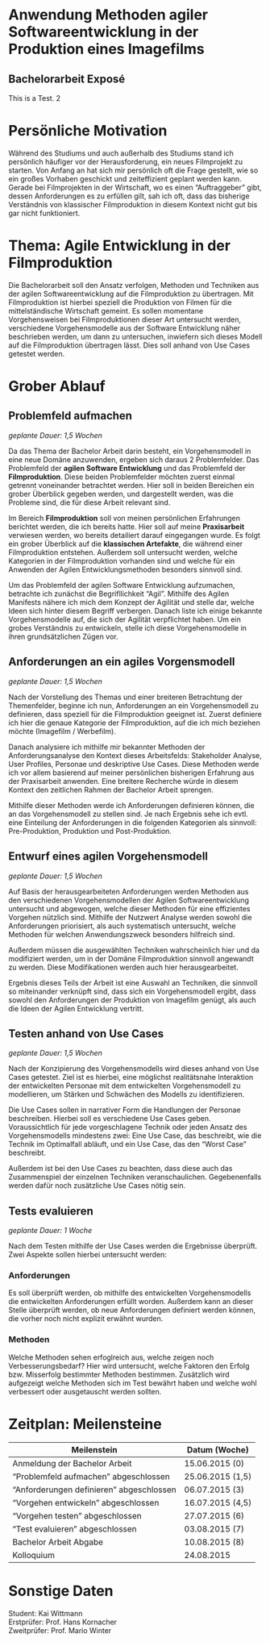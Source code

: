 

Anwendung Methoden agiler Softwareentwicklung in der Produktion eines Imagefilms
===

Bachelorarbeit Exposé
---

This is a Test. 2

# Persönliche Motivation

Während des Studiums und auch außerhalb des Studiums stand ich persönlich häufiger vor der Herausforderung, ein neues Filmprojekt zu starten. Von Anfang an hat sich mir persönlich oft die Frage gestellt, wie so ein großes Vorhaben geschickt und zeiteffizient geplant werden kann. Gerade bei Filmprojekten in der Wirtschaft, wo es einen “Auftraggeber” gibt, dessen Anforderungen es zu erfüllen gilt, sah ich oft, dass das bisherige Verständnis von klassischer Filmproduktion in diesem Kontext nicht gut bis gar nicht funktioniert.

# Thema: Agile Entwicklung in der Filmproduktion

Die Bachelorarbeit soll den Ansatz verfolgen, Methoden und Techniken aus der agilen Softwareentwicklung auf die Filmproduktion zu übertragen. Mit Filmproduktion ist hierbei speziell die Produktion von Filmen für die mittelständische Wirtschaft gemeint. Es sollen momentane Vorgehensweisen bei Filmproduktionen dieser Art untersucht werden, verschiedene Vorgehensmodelle aus der Software Entwicklung näher beschrieben werden, um dann zu untersuchen, inwiefern sich dieses Modell auf die Filmproduktion übertragen lässt. Dies soll anhand von Use Cases getestet werden.

# Grober Ablauf

## Problemfeld aufmachen

*geplante Dauer: 1,5 Wochen*

Da das Thema der Bachelor Arbeit darin besteht, ein Vorgehensmodell in eine neue Domäne anzuwenden, ergeben sich daraus 2 Problemfelder. Das Problemfeld der **agilen Software Entwicklung** und das Problemfeld der **Filmproduktion**. Diese beiden Problemfelder möchten zuerst einmal getrennt voneinander betrachtet werden. Hier soll in beiden Bereichen ein grober Überblick gegeben werden, und dargestellt werden, was die Probleme sind, die für diese Arbeit relevant sind.

Im Bereich **Filmproduktion** soll von meinen persönlichen Erfahrungen berichtet werden, die ich bereits hatte. Hier soll auf meine **Praxisarbeit** verwiesen werden, wo bereits detailiert darauf eingegangen wurde. Es folgt ein grober Überblick auf die **klassischen Artefakte**, die während einer Filmproduktion entstehen. Außerdem soll untersucht werden, welche Kategorien in der Filmproduktion vorhanden sind und welche für ein Anwenden der Agilen Entwicklungsmethoden besonders sinnvoll sind.

Um das Problemfeld der agilen Software Entwicklung aufzumachen, betrachte ich zunächst die Begrifllichkeit “Agil”. Mithilfe des Agilen Manifests nähere ich mich dem Konzept der Agilität und stelle dar, welche Ideen sich hinter diesem Begriff verbergen. Danach liste ich einige bekannte Vorgehensmodelle auf, die sich der Agilität verpflichtet haben. Um ein grobes Verständnis zu entwickeln, stelle ich diese Vorgehensmodelle in ihren grundsätzlichen Zügen vor.

## Anforderungen an ein agiles Vorgensmodell

*geplante Dauer: 1,5 Wochen*

Nach der Vorstellung des Themas und einer breiteren Betrachtung der Themenfelder, beginne ich nun, Anforderungen an ein Vorgehensmodell zu definieren, dass speziell für die Filmproduktion geeignet ist. Zuerst definiere ich hier die genaue Kategorie der Filmproduktion, auf die ich mich beziehen möchte (Imagefilm / Werbefilm).

Danach analysiere ich mithilfe mir bekannter Methoden der Anforderungsanalyse den Kontext dieses Arbeitsfelds: Stakeholder Analyse, User Profiles, Personae und deskriptive Use Cases. Diese Methoden werde ich vor allem basierend auf meiner persönlichen bisherigen Erfahrung aus der Praxisarbeit anwenden. Eine breitere Recherche würde in diesem Kontext den zeitlichen Rahmen der Bachelor Arbeit sprengen.

Mithilfe dieser Methoden werde ich Anforderungen definieren können, die an das Vorgehensmodell zu stellen sind. Je nach Ergebnis sehe ich evtl. eine Einteilung der Anforderungen in die folgenden Kategorien als sinnvoll: Pre-Produktion, Produktion und Post-Produktion.

## Entwurf eines agilen Vorgehensmodell

*geplante Dauer: 1,5 Wochen*

Auf Basis der herausgearbeiteten Anforderungen werden Methoden aus den verschiedenen Vorgehensmodellen der Agilen Softwareentwicklung untersucht und abgewogen, welche dieser Methoden für eine effizientes Vorgehen nützlich sind. Mithilfe der Nutzwert Analyse werden sowohl die Anforderungen priorisiert, als auch systematisch untersucht, welche Methoden für welchen Anwendungszweck besonders hilfreich sind.

Außerdem müssen die ausgewählten Techniken wahrscheinlich hier und da modifiziert werden, um in der Domäne Filmproduktion sinnvoll angewandt zu werden. Diese Modifikationen werden auch hier herausgearbeitet.

Ergebnis dieses Teils der Arbeit ist eine Auswahl an Techniken, die sinnvoll so miteinander verknüpft sind, dass sich ein Vorgehensmodell ergibt, dass sowohl den Anforderungen der Produktion von Imagefilm genügt, als auch die Ideen der Agilen Entwicklung vertritt.

## Testen anhand von Use Cases

*geplante Dauer: 1,5 Wochen*

Nach der Konzipierung des Vorgehensmodells wird dieses anhand von Use Cases getestet. Ziel ist es hierbei, eine möglichst realitätsnahe Interaktion der entwickelten Personae mit dem entwickelten Vorgehensmodell zu modellieren, um Stärken und Schwächen des Modells zu identifizieren.

Die Use Cases sollen in narrativer Form die Handlungen der Personae beschreiben. Hierbei soll es verschiedene Use Cases geben. Voraussichtlich für jede vorgeschlagene Technik oder jeden Ansatz des Vorgehensmodells mindestens zwei: Eine Use Case, das beschreibt, wie die Technik im Optimalfall abläuft, und ein Use Case, das den “Worst Case” beschreibt.

Außerdem ist bei den Use Cases zu beachten, dass diese auch das Zusammenspiel der einzelnen Techniken veranschaulichen. Gegebenenfalls werden dafür noch zusätzliche Use Cases nötig sein.

## Tests evaluieren

*geplante Dauer: 1 Woche*

Nach dem Testen mithilfe der Use Cases werden die Ergebnisse überprüft. Zwei Aspekte sollen hierbei untersucht werden:

### Anforderungen

Es soll überprüft werden, ob mithilfe des entwickelten Vorgehensmodells die entwickelten Anforderungen erfüllt worden. Außerdem kann an dieser Stelle überprüft werden, ob neue Anforderungen definiert werden können, die vorher noch nicht explizit erwähnt wurden.

### Methoden

Welche Methoden sehen erfoglreich aus, welche zeigen noch Verbesserungsbedarf? Hier wird untersucht, welche Faktoren den Erfolg bzw. Misserfolg bestimmter Methoden bestimmen. Zusätzlich wird aufgezeigt welche Methoden sich im Test bewährt haben und welche wohl verbessert oder ausgetauscht werden sollten.

# Zeitplan: Meilensteine

| Meilenstein                              | Datum (Woche)   |
|------------------------------------------|-----------------|
| Anmeldung der Bachelor Arbeit            | 15.06.2015 (0)  |
| “Problemfeld aufmachen” abgeschlossen    | 25.06.2015 (1,5)|
| “Anforderungen definieren” abgeschlossen | 06.07.2015 (3)  |
| “Vorgehen entwickeln” abgeschlossen      | 16.07.2015 (4,5)|
| “Vorgehen testen” abgeschlossen          | 27.07.2015 (6)  |
| “Test evaluieren” abgeschlossen          | 03.08.2015 (7)  |
| Bachelor Arbeit Abgabe                   | 10.08.2015 (8)  |
| Kolloquium                               | 24.08.2015      |

# Sonstige Daten

Student: Kai Wittmann  
Erstprüfer: Prof. Hans Kornacher  
Zweitprüfer: Prof. Mario Winter  